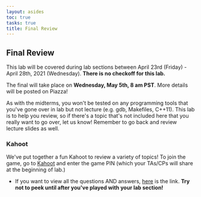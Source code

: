 ```yaml
---
layout: asides
toc: true
tasks: true
title: Final Review
---
```


## Final Review

This lab will be covered during lab sections between April 23rd (Friday) - April 28th, 2021 (Wednesday). **There is no checkoff for this lab.**

The final will take place on **Wednesday, May 5th, 8 am PST**. More details will be posted on Piazza!

As with the midterms, you won't be tested on any programming tools that you've gone over in lab but not lecture (e.g. gdb, Makefiles, C++11). This lab is to help you review, so if there's a topic that's not included here that you really want to go over, let us know! Remember to go back and review lecture slides as well.

### Kahoot
We've put together a fun Kahoot to review a variety of topics! To join the game, go to [Kahoot](https://www.kahoot.it) and enter the game PIN (which your TAs/CPs will share at the beginning of lab.) 
+ If you want to view all the questions AND answers, [here](https://create.kahoot.it/share/final-review/5bee587c-5cd7-4a29-893c-0e08fc8ac05a) is the link. **Try not to peek until after you've played with your lab section!**

